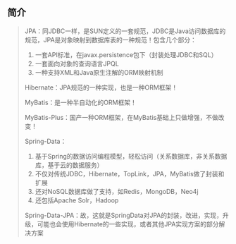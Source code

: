 ## 简介

> JPA：同JDBC一样，是SUN定义的一套规范，JDBC是Java访问数据库的规范，JPA是对象映射到数据库表的一种规范！包含几个部分：
> 1. 一套API标准，在javax.persistence包下（封装处理JDBC和SQL）
> 2. 一套面向对象的查询语言JPQL
> 3. 一种支持XML和Java原生注解的ORM映射机制
> 
> Hibernate：JPA规范的一种实现，也是一种ORM框架！
> 
> MyBatis：是一种半自动化的ORM框架！
> 
> MyBatis-Plus：国产一种ORM框架，在MyBatis基础上只做增强，不做改变！
> 
> Spring-Data： 
> 1. 基于Spring的数据访问编程模型，轻松访问（关系数据库，非关系数据库，基于云的数据服务）
> 2. 不仅对传统JDBC，Hibernate，TopLink，JPA，MyBatis做了封装和扩展
> 3. 还对NoSQL数据库做了支持，如Redis，MongoDB，Neo4j
> 4. 还包括Apache Solr，Hadoop 
> 
> Spring-Data-JPA：故，这就是SpringData对JPA的封装，改进，实现，升级，可能也会使用Hibernate的一些实现，或者其他JPA实现方案的部分解决方案